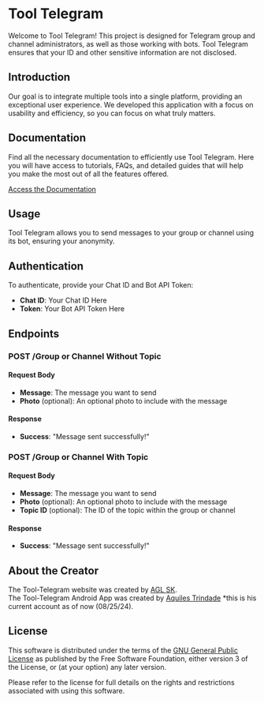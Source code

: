 # Tool Telegram

Welcome to Tool Telegram! This project is designed for Telegram group and channel administrators, as well as those working with bots. Tool Telegram ensures that your ID and other sensitive information are not disclosed.

## Introduction

Our goal is to integrate multiple tools into a single platform, providing an exceptional user experience. We developed this application with a focus on usability and efficiency, so you can focus on what truly matters.

## Documentation

Find all the necessary documentation to efficiently use Tool Telegram. Here you will have access to tutorials, FAQs, and detailed guides that will help you make the most out of all the features offered.

[Access the Documentation](https://aglsk.github.io/Tool-Telegram-Oficial/documentation)

## Usage

Tool Telegram allows you to send messages to your group or channel using its bot, ensuring your anonymity.

## Authentication

To authenticate, provide your Chat ID and Bot API Token:

- **Chat ID**: Your Chat ID Here
- **Token**: Your Bot API Token Here

## Endpoints

### POST /Group or Channel Without Topic

#### Request Body

- **Message**: The message you want to send
- **Photo** (optional): An optional photo to include with the message

#### Response

- **Success**: "Message sent successfully!"

### POST /Group or Channel With Topic

#### Request Body

- **Message**: The message you want to send
- **Photo** (optional): An optional photo to include with the message
- **Topic ID** (optional): The ID of the topic within the group or channel

#### Response

- **Success**: "Message sent successfully!"

## About the Creator

The Tool-Telegram website was created by [AGL SK](https://github.com/aglsk/). 
<br>
The Tool-Telegram Android App was created by [Aquiles Trindade](https://github.com/aquilesTrindade13) *this is his current account as of now (08/25/24).


## License

This software is distributed under the terms of the [GNU General Public License](https://www.gnu.org/licenses/gpl-3.0.html) as published by the Free Software Foundation, either version 3 of the License, or (at your option) any later version.

Please refer to the license for full details on the rights and restrictions associated with using this software.
